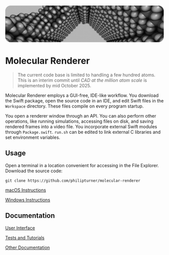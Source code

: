 ![Banner](./Documentation/Banner.png)

# Molecular Renderer

> The current code base is limited to handling a few hundred atoms. This is an interim commit until _CAD at the million atom scale_ is implemented by mid October 2025.

Molecular Renderer employs a GUI-free, IDE-like workflow. You download the Swift package, open the source code in an IDE, and edit Swift files in the `Workspace` directory. These files compile on every program startup.

You open a renderer window through an API. You can also perform other operations, like running simulations, accessing files on disk, and saving rendered frames into a video file. You incorporate external Swift modules through `Package.swift`. `run.sh` can be edited to link external C libraries and set environment variables.

## Usage

Open a terminal in a location convenient for accessing in the File Explorer. Download the source code:

```
git clone https://github.com/philipturner/molecular-renderer
```

[macOS Instructions](./Documentation/macos-instructions.md)

[Windows Instructions](./Documentation/windows-instructions.md)

## Documentation

[User Interface](./Documentation/user-interface.md)

[Tests and Tutorials](./Documentation/tests-and-tutorials.md)

[Other Documentation](./Documentation/other-documentation.md)
